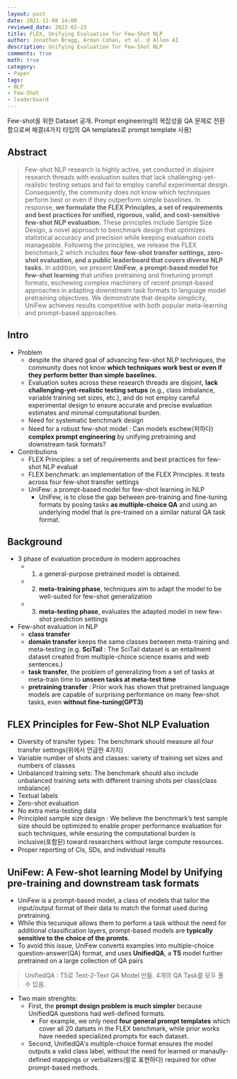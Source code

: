 ```yaml
---
layout: post
date: 2021-11-08 14:00
reviewed_date: 2022-02-23
title: FLEX, Unifying Evaluation for Few-Shot NLP
author: Jonathan Bragg, Arman Cohan, et al. @ Allen AI
description: Unifying Evaluation for Few-Shot NLP
comments: true
math: true
category: 
- Paper
tags:
- NLP
- Few-Shot
- leaderboard
---
```


Few-shot을 위한 Dataset 공개. Prompt engineering의 복잡성을 QA 문제로 전환함으로써 해결(4가지 타입의 QA templates로 prompt template 사용)
<!--more-->

## Abstract
> Few-shot NLP research is highly active, yet conducted in disjoint research threads with evaluation suites that lack challenging-yet-realistic testing setups and fail to employ careful experimental design. Consequently, the community does not know which techniques perform best or even if they outperform simple baselines. In response, **we formulate the FLEX Principles, a set of requirements and best practices for unified, rigorous, valid, and cost-sensitive few-shot NLP evaluation.** These principles include Sample Size Design, a novel approach to benchmark design that optimizes statistical accuracy and precision while keeping evaluation costs manageable. Following the principles, we release the FLEX benchmark,2 which includes **four few-shot transfer settings, zero-shot evaluation, and a public leaderboard that covers diverse NLP tasks.** In addition, we present **UniFew**, **a prompt-based model for few-shot learning** that unifies pretraining and finetuning prompt formats, eschewing complex machinery of recent prompt-based approaches in adapting downstream task formats to language model pretraining objectives. We demonstrate that despite simplicity, UniFew achieves results competitive with both popular meta-learning and prompt-based approaches.

## Intro
- Problem
  - despite the shared goal of advancing few-shot NLP techniques, the community does not know **which techniques work best or even if they perform better than simple baselines.**
  - Evaluation suites across these research threads are disjoint, **lack challenging-yet-realistic testing setups** (e.g., class imbalance, variable training set sizes, etc.), and do not employ careful experimental design to ensure accurate and precise evaluation estimates and minimal computational burden.
  - Need for systematic benchmark design
  - Need for a robust few-shot model : Can models eschew(피하다) **complex prompt engineering** by unifying pretraining and downstream task formats?
- Contributions
  - FLEX Principles: a set of requirements and best practices for few-shot NLP evaluat
  - FLEX benchmark: an implementation of the FLEX Principles. It tests across four few-shot transfer settings
  - UniFew: a prompt-based model for few-shot learning in NLP
    - UniFew, is to close the gap between pre-training and fine-tuning formats by posing tasks **as multiple-choice QA** and using an underlying model that is pre-trained on a similar natural QA task format.

## Background
- 3 phase of evaluation procedure in modern approaches
  - 1) a general-purpose pretrained model is obtained.
  - 2) **meta-training phase**, techniques aim to adapt the model to be well-suited for few-shot generalization
  - 3) **meta-testing phase**, evaluates the adapted model in new few-shot prediction settings
- Few-shot evaluation in NLP
  - **class transfer**
  - **domain transfer** keeps the same classes between meta-training and meta-testing (e.g. **SciTail** : The SciTail dataset is an entailment dataset created from multiple-choice science exams and web sentences.)
  - **task transfer**, the problem of generalizing from a set of tasks at meta-train time to **unseen tasks at meta-test time**
  - **pretraining transfer** : Prior work has shown that pretrained language models are capable of surprising performance on many few-shot tasks, even **without fine-tuning(GPT3)**

## FLEX Principles for Few-Shot NLP Evaluation
- Diversity of transfer types: The benchmark should measure all four transfer settings(위에서 언급한 4가지)
- Variable number of shots and classes: variety of training set sizes and numbers of classes
- Unbalanced training sets:  The benchmark should also include unbalanced training sets with different training shots per class(class imbalance)
- Textual labels
- Zero-shot evaluation 
- No extra meta-testing data
- Principled sample size design : We believe the benchmark’s test sample size should be optimized to enable proper performance evaluation for such techniques, while ensuring the computational burden is inclusive(포함된) toward researchers without large compute resources.
- Proper reporting of CIs, SDs, and individual results

## UniFew: A Few-shot learning Model by Unifying pre-training and downstream task formats
- UniFew is a prompt-based model,  a class of models that tailor the input/output format of their data to match the format used during pretraining.
- While this tecunique allows them to perform a task without the need for additional classification layers, prompt-based models are **typically sensitive to the choice of the promts**.
- To avoid this issue, UniFew converts examples into multiple-choice question-answer(QA) format, and uses **UnifiedQA**, a **T5** model further pretrained on a large collection of QA pairs
> UnifiedQA : T5로 Text-2-Text QA Model 만듦. 4개의 QA Task를 모두 풀 수 있음.
- Two main strenghts:
  - First, the **prompt design problem is much simpler** because UnifiedQA questions had well-defined formats.
    - For example, we only need **four general prompt templates** which cover all 20 datsets in the FLEX benchmark, while prior works have needed specialized prompts for each dataset.
  - Second, UnifiedQA's multiple-choice format ensures the model outputs a valid class label, without the need for learned or manaully-defined mappings or verbalizers(말로 표현하다) required for other prompt-based methods.